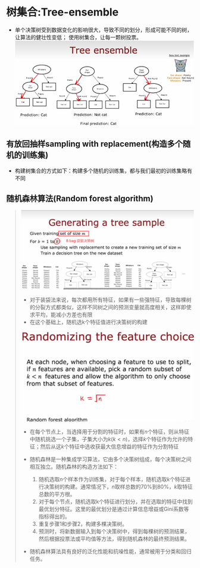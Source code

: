 # 树集合:Tree-ensemble

+ 单个决策树受到数据变化的影响很大，导致不同的划分，形成可能不同的树，让算法的健壮性变低；
  使用树集合，让每一颗树投票。
  ![](../images/屏幕截图-2024-04-11-232012.png)

## 有放回抽样sampling with replacement(构造多个随机的训练集)

+ 构建树集合的方式如下：构建多个随机的训练集，都与我们最初的训练集略有不同

## 随机森林算法(Random forest algorithm)

> ![](../images/屏幕截图-2024-04-15-191318.png)
>
> + 对于装袋法来说，每次都用所有特征，如果有一些强特征，导致每棵树的分裂方式都类似，这样不同树之间的预测变量就高度相关，这样即使求平均，能减小方差也有限
> + 在这个基础上，随机选k个特征值进行决策树的构建
>
> ![](../images/屏幕截图-2024-04-15-192739.png)
>
> + 在每个节点上，当选择用于分割的特征时，如果有$n$个特征，则从特征中随机挑选一个子集，子集大小为$k(k<n)$，选择$k$个特征作为允许的特征；然后从这$k$个特征中选收获最大信息增益的特征作为分割特征
> + 随机森林是一种集成学习算法，它由多个决策树组成，每个决策树之间相互独立。随机森林的构造方法如下：
>
>   1. 随机选取$n$个样本作为训练集，对于每个样本，随机选取$k$个特征进行决策树的构建。通常情况下，$n$取样总数的70%到80%，$k$取特征总数的平方根。
>   2. 对于每个节点，随机选取k个特征进行划分，并在选取的特征中找到最优划分特征。这里的最优划分是通过计算信息增益或Gini系数等指标得出的。
>   3. 重复步骤1和步骤2，构建多棵决策树。
>   4. 预测时，将新数据输入到每个决策树中，得到每棵树的预测结果，然后根据投票法或平均值等方法，得到随机森林的最终预测结果。
> + 随机森林算法具有良好的泛化性能和抗噪性能，通常被用于分类和回归任务。
